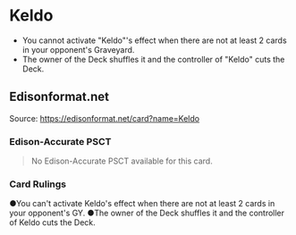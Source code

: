# Keldo

*   You cannot activate "Keldo"'s effect when there are not at least 2 cards in your opponent's Graveyard.
*   The owner of the Deck shuffles it and the controller of "Keldo" cuts the Deck.

## Edisonformat.net

Source: https://edisonformat.net/card?name=Keldo

### Edison-Accurate PSCT

> No Edison-Accurate PSCT available for this card.

### Card Rulings

●You can't activate Keldo's effect when there are not at least 2 cards in your opponent's GY.
●The owner of the Deck shuffles it and the controller of Keldo cuts the Deck.
            